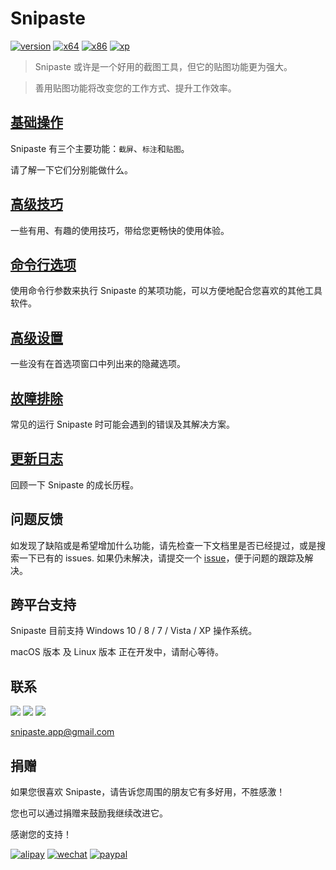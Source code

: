 # Snipaste

[![version](https://img.shields.io/badge/v1.10.3-2016.12.01-80c342.svg)](/zh-cn/#)
[![x64](https://img.shields.io/badge/下载-64_位-0078d7.svg)](https://dl.snipaste.com/win-x64-cn)
[![x86](https://img.shields.io/badge/下载-32_位-0078d7.svg)](https://dl.snipaste.com/win-x86-cn)
[![xp](https://img.shields.io/badge/下载-XP-0078d7.svg)](https://dl.snipaste.com/win-xp-cn)

> Snipaste 或许是一个好用的截图工具，但它的贴图功能更为强大。

> 善用贴图功能将改变您的工作方式、提升工作效率。


## [基础操作](/zh-cn/getting-started)

Snipaste 有三个主要功能：`截屏`、`标注`和`贴图`。

请了解一下它们分别能做什么。

## [高级技巧](/zh-cn/advanced-tips)

一些有用、有趣的使用技巧，带给您更畅快的使用体验。

## [命令行选项](/zh-cn/command-line-options)

使用命令行参数来执行 Snipaste 的某项功能，可以方便地配合您喜欢的其他工具软件。

## [高级设置](/zh-cn/advanced-configs)

一些没有在首选项窗口中列出来的隐藏选项。

## [故障排除](/zh-cn/troubleshooting)

常见的运行 Snipaste 时可能会遇到的错误及其解决方案。

## [更新日志](/zh-cn/changelog)

回顾一下 Snipaste 的成长历程。

## 问题反馈

如发现了缺陷或是希望增加什么功能，请先检查一下文档里是否已经提过，或是搜索一下已有的 issues. 如果仍未解决，请提交一个 <a href="https://github.com/liulex/Snipaste-Feedback/issues" targe="_blank">issue</a>，便于问题的跟踪及解决。

## 跨平台支持

Snipaste 目前支持 Windows 10 / 8 / 7 / Vista / XP 操作系统。

macOS 版本 及 Linux 版本 正在开发中，请耐心等待。

## 联系

[![](https://img.shields.io/badge/Telegram-%E7%BE%A4-40ace3.svg)](https://telegram.me/joinchat/BGyWwD9ZNqE3pLbhXc-VgQ)
[![](https://img.shields.io/badge/Telegram-%E9%A2%91%E9%81%93-40ace3.svg)](https://telegram.me/snipaste)
[![](https://img.shields.io/badge/%E5%BE%AE%E5%8D%9A-@Snipaste-eb192d.svg)](https://weibo.com/snipaste)

<snipaste.app@gmail.com>

## 捐赠

如果您很喜欢 Snipaste，请告诉您周围的朋友它有多好用，不胜感激！

您也可以通过捐赠来鼓励我继续改进它。

感谢您的支持！

[![alipay](https://img.shields.io/badge/捐赠-支付宝-00aaee.svg)](https://i.v2ex.co/F6m7g9Ha.png)
[![wechat](https://img.shields.io/badge/捐赠-微信-51c332.svg)](https://i.v2ex.co/87qHMt5q.png)
[![paypal](https://img.shields.io/badge/捐赠-Paypal-fd8200.svg)](https://www.paypal.com/cgi-bin/webscr?cmd=_s-xclick&hosted_button_id=URBJ7KXA99BA2)
